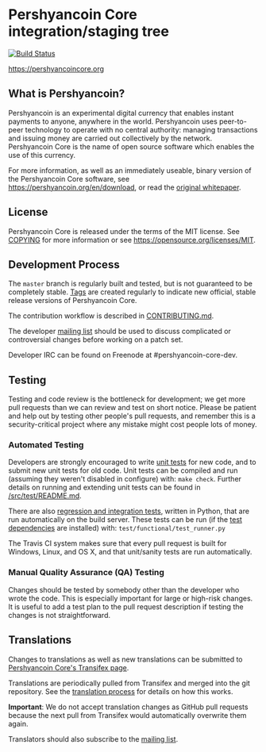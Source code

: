 Pershyancoin Core integration/staging tree
=====================================

[![Build Status](https://travis-ci.org/pershyancoin/pershyancoin.svg?branch=master)](https://travis-ci.org/pershyancoin/pershyancoin)

https://pershyancoincore.org

What is Pershyancoin?
----------------

Pershyancoin is an experimental digital currency that enables instant payments to
anyone, anywhere in the world. Pershyancoin uses peer-to-peer technology to operate
with no central authority: managing transactions and issuing money are carried
out collectively by the network. Pershyancoin Core is the name of open source
software which enables the use of this currency.

For more information, as well as an immediately useable, binary version of
the Pershyancoin Core software, see https://pershyancoin.org/en/download, or read the
[original whitepaper](https://pershyancoincore.org/pershyancoin.pdf).

License
-------

Pershyancoin Core is released under the terms of the MIT license. See [COPYING](COPYING) for more
information or see https://opensource.org/licenses/MIT.

Development Process
-------------------

The `master` branch is regularly built and tested, but is not guaranteed to be
completely stable. [Tags](https://github.com/pershyancoin/pershyancoin/tags) are created
regularly to indicate new official, stable release versions of Pershyancoin Core.

The contribution workflow is described in [CONTRIBUTING.md](CONTRIBUTING.md).

The developer [mailing list](https://lists.linuxfoundation.org/mailman/listinfo/pershyancoin-dev)
should be used to discuss complicated or controversial changes before working
on a patch set.

Developer IRC can be found on Freenode at #pershyancoin-core-dev.

Testing
-------

Testing and code review is the bottleneck for development; we get more pull
requests than we can review and test on short notice. Please be patient and help out by testing
other people's pull requests, and remember this is a security-critical project where any mistake might cost people
lots of money.

### Automated Testing

Developers are strongly encouraged to write [unit tests](src/test/README.md) for new code, and to
submit new unit tests for old code. Unit tests can be compiled and run
(assuming they weren't disabled in configure) with: `make check`. Further details on running
and extending unit tests can be found in [/src/test/README.md](/src/test/README.md).

There are also [regression and integration tests](/test), written
in Python, that are run automatically on the build server.
These tests can be run (if the [test dependencies](/test) are installed) with: `test/functional/test_runner.py`

The Travis CI system makes sure that every pull request is built for Windows, Linux, and OS X, and that unit/sanity tests are run automatically.

### Manual Quality Assurance (QA) Testing

Changes should be tested by somebody other than the developer who wrote the
code. This is especially important for large or high-risk changes. It is useful
to add a test plan to the pull request description if testing the changes is
not straightforward.

Translations
------------

Changes to translations as well as new translations can be submitted to
[Pershyancoin Core's Transifex page](https://www.transifex.com/projects/p/pershyancoin/).

Translations are periodically pulled from Transifex and merged into the git repository. See the
[translation process](doc/translation_process.md) for details on how this works.

**Important**: We do not accept translation changes as GitHub pull requests because the next
pull from Transifex would automatically overwrite them again.

Translators should also subscribe to the [mailing list](https://groups.google.com/forum/#!forum/pershyancoin-translators).
